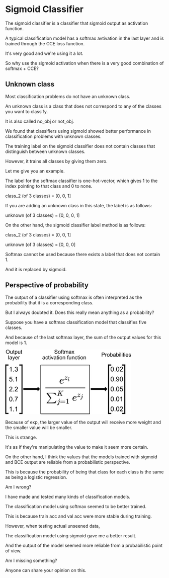 # Sigmoid Classifier

The sigmoid classifier is a classifier that sigmoid output as activation function.

A typical classification model has a softmax avtivation in the last layer and is trained through the CCE loss function.

It's very good and we're using it a lot.

So why use the sigmoid activation when there is a very good combination of softmax + CCE?

## Unknown class

Most classification problems do not have an unknown class.

An unknown class is a class that does not correspond to any of the classes you want to classify.

It is also called no_obj or not_obj.

We found that classifiers using sigmoid showed better performance in classification problems with unknown classes.

The training label on the sigmoid classifier does not contain classes that distinguish between unknown classes.

However, it trains all classes by giving them zero.

Let me give you an example.

The label for the softmax classifier is one-hot-vector, which gives 1 to the index pointing to that class and 0 to none.

class_2 (of 3 classes) = [0, 0, 1]

If you are adding an unknown class in this state, the label is as follows:

unknown (of 3 classes) = [0, 0, 0, 1]

On the other hand, the sigmoid classifier label method is as follows:

class_2 (of 3 classes) = [0, 0, 1]

unknown (of 3 classes) = [0, 0, 0]

Softmax cannot be used because there exists a label that does not contain 1.

And it is replaced by sigmoid.

## Perspective of probability

The output of a classifier using softmax is often interpreted as the probability that it is a corresponding class.

But I always doubted it. Does this really mean anything as a probability?

Suppose you have a softmax classification model that classifies five classes.

And because of the last softmax layer, the sum of the output values for this model is 1.

<img src="/md/softmax.jpg" width="400"><br>

Because of exp, the larger value of the output will receive more weight and the smaller value will be smaller.

This is strange.

It's as if they're manipulating the value to make it seem more certain.

On the other hand, I think the values that the models trained with sigmoid and BCE output are reliable from a probabilistic perspective.

This is because the probability of being that class for each class is the same as being a logistic regression.

Am I wrong?

I have made and tested many kinds of classification models.

The classification model using softmax seemed to be better trained.

This is because train acc and val acc were more stable during training.

However, when testing actual unseened data,

The classification model using sigmoid gave me a better result.

And the output of the model seemed more reliable from a probabilistic point of view.

Am I missing something?

Anyone can share your opinion on this.
